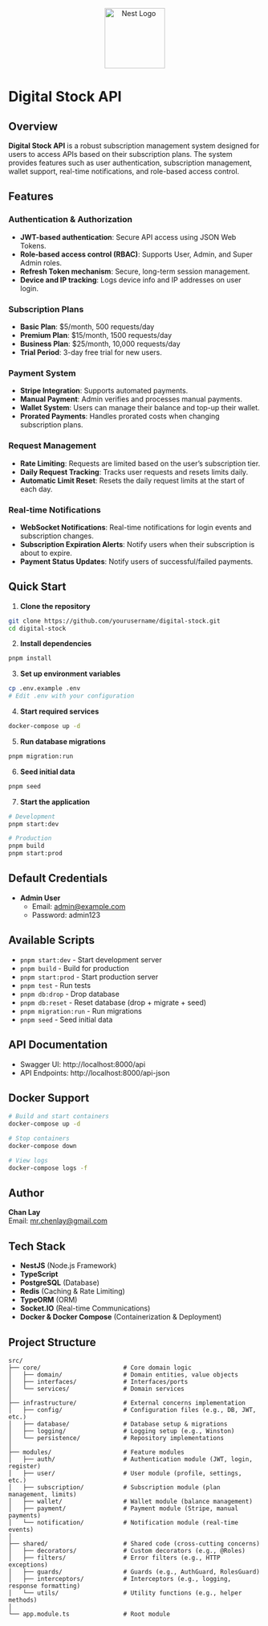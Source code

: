 <p align="center">
  <a href="http://nestjs.com/" target="blank"><img src="https://nestjs.com/img/logo-small.svg" width="120" alt="Nest Logo" /></a>
</p>

# Digital Stock API

## Overview

**Digital Stock API** is a robust subscription management system designed for users to access APIs based on their subscription plans. The system provides features such as user authentication, subscription management, wallet support, real-time notifications, and role-based access control.

## Features

### Authentication & Authorization

- **JWT-based authentication**: Secure API access using JSON Web Tokens.
- **Role-based access control (RBAC)**: Supports User, Admin, and Super Admin roles.
- **Refresh Token mechanism**: Secure, long-term session management.
- **Device and IP tracking**: Logs device info and IP addresses on user login.

### Subscription Plans

- **Basic Plan**: $5/month, 500 requests/day
- **Premium Plan**: $15/month, 1500 requests/day
- **Business Plan**: $25/month, 10,000 requests/day
- **Trial Period**: 3-day free trial for new users.

### Payment System

- **Stripe Integration**: Supports automated payments.
- **Manual Payment**: Admin verifies and processes manual payments.
- **Wallet System**: Users can manage their balance and top-up their wallet.
- **Prorated Payments**: Handles prorated costs when changing subscription plans.

### Request Management

- **Rate Limiting**: Requests are limited based on the user’s subscription tier.
- **Daily Request Tracking**: Tracks user requests and resets limits daily.
- **Automatic Limit Reset**: Resets the daily request limits at the start of each day.

### Real-time Notifications

- **WebSocket Notifications**: Real-time notifications for login events and subscription changes.
- **Subscription Expiration Alerts**: Notify users when their subscription is about to expire.
- **Payment Status Updates**: Notify users of successful/failed payments.

## Quick Start

1. **Clone the repository**

```bash
git clone https://github.com/yourusername/digital-stock.git
cd digital-stock
```

2. **Install dependencies**

```bash
pnpm install
```

3. **Set up environment variables**

```bash
cp .env.example .env
# Edit .env with your configuration
```

4. **Start required services**

```bash
docker-compose up -d
```

5. **Run database migrations**

```bash
pnpm migration:run
```

6. **Seed initial data**

```bash
pnpm seed
```

7. **Start the application**

```bash
# Development
pnpm start:dev

# Production
pnpm build
pnpm start:prod
```

## Default Credentials

- **Admin User**
  - Email: admin@example.com
  - Password: admin123

## Available Scripts

- `pnpm start:dev` - Start development server
- `pnpm build` - Build for production
- `pnpm start:prod` - Start production server
- `pnpm test` - Run tests
- `pnpm db:drop` - Drop database
- `pnpm db:reset` - Reset database (drop + migrate + seed)
- `pnpm migration:run` - Run migrations
- `pnpm seed` - Seed initial data

## API Documentation

- Swagger UI: http://localhost:8000/api
- API Endpoints: http://localhost:8000/api-json

## Docker Support

```bash
# Build and start containers
docker-compose up -d

# Stop containers
docker-compose down

# View logs
docker-compose logs -f
```

## Author

**Chan Lay**  
Email: [mr.chenlay@gmail.com](mailto:mr.chenlay@gmail.com)

## Tech Stack

- **NestJS** (Node.js Framework)
- **TypeScript**
- **PostgreSQL** (Database)
- **Redis** (Caching & Rate Limiting)
- **TypeORM** (ORM)
- **Socket.IO** (Real-time Communications)
- **Docker & Docker Compose** (Containerization & Deployment)

## Project Structure

```plaintext
src/
├── core/                       # Core domain logic
│   ├── domain/                 # Domain entities, value objects
│   ├── interfaces/             # Interfaces/ports
│   └── services/               # Domain services
│
├── infrastructure/             # External concerns implementation
│   ├── config/                 # Configuration files (e.g., DB, JWT, etc.)
│   ├── database/               # Database setup & migrations
│   ├── logging/                # Logging setup (e.g., Winston)
│   └── persistence/            # Repository implementations
│
├── modules/                    # Feature modules
│   ├── auth/                   # Authentication module (JWT, login, register)
│   ├── user/                   # User module (profile, settings, etc.)
│   ├── subscription/           # Subscription module (plan management, limits)
│   ├── wallet/                 # Wallet module (balance management)
│   ├── payment/                # Payment module (Stripe, manual payments)
│   └── notification/           # Notification module (real-time events)
│
├── shared/                     # Shared code (cross-cutting concerns)
│   ├── decorators/             # Custom decorators (e.g., @Roles)
│   ├── filters/                # Error filters (e.g., HTTP exceptions)
│   ├── guards/                 # Guards (e.g., AuthGuard, RolesGuard)
│   ├── interceptors/           # Interceptors (e.g., logging, response formatting)
│   └── utils/                  # Utility functions (e.g., helper methods)
│
└── app.module.ts               # Root module
```
